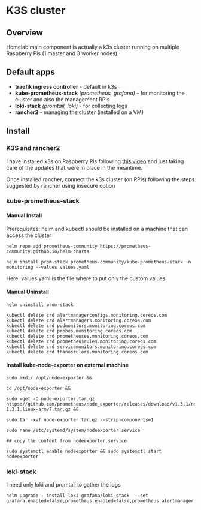 # K3S cluster

## Overview 
Homelab main component is actually a k3s cluster running on multiple Raspberry Pis (1 master and 3 worker nodes).

## Default apps

- **traefik ingress controller** - default in k3s
- **kube-prometheus-stack** *(prometheus, grafana)* - for monitoring the cluster and also the management RPIs
- **loki-stack** *(promtail, loki)* - for collecting logs
- **rancher2** - managing the cluster (installed on a VM)

## Install

### K3S and rancher2
I have installed k3s on Raspberry Pis following [this video](https://www.youtube.com/watch?v=X9fSMGkjtug&ab_channel=NetworkChuck) and just taking care of the updates that were in place in the meantime.

Once installed rancher, connect the k3s cluster (on RPIs) following the steps suggested by rancher using insecure option


### kube-prometheus-stack

#### Manual Install
Prerequisites: helm and kubectl should be installed on a machine that can access the cluster

```
helm repo add prometheus-community https://prometheus-community.github.io/helm-charts

helm install prom-stack prometheus-community/kube-prometheus-stack -n monitoring --values values.yaml
```
Here, values.yaml is the file where to put only the custom values

#### Manual Uninstall

```
helm uninstall prom-stack

kubectl delete crd alertmanagerconfigs.monitoring.coreos.com
kubectl delete crd alertmanagers.monitoring.coreos.com
kubectl delete crd podmonitors.monitoring.coreos.com
kubectl delete crd probes.monitoring.coreos.com
kubectl delete crd prometheuses.monitoring.coreos.com
kubectl delete crd prometheusrules.monitoring.coreos.com
kubectl delete crd servicemonitors.monitoring.coreos.com
kubectl delete crd thanosrulers.monitoring.coreos.com
```

#### Install kube-node-exporter on external machine
```
sudo mkdir /opt/node-exporter &&

cd /opt/node-exporter &&

sudo wget -O node-exporter.tar.gz https://github.com/prometheus/node_exporter/releases/download/v1.3.1/node_exporter-1.3.1.linux-armv7.tar.gz &&

sudo tar -xvf node-exporter.tar.gz --strip-components=1

sudo nano /etc/systemd/system/nodeexporter.service

## copy the content from nodeexporter.service

sudo systemctl enable nodeexporter && sudo systemctl start nodeexporter

```

### loki-stack
I need only loki and promtail to gather the logs

```
helm upgrade --install loki grafana/loki-stack  --set grafana.enabled=false,prometheus.enabled=false,prometheus.alertmanager.persistentVolume.enabled=false,prometheus.server.persistentVolume.enabled=false
```